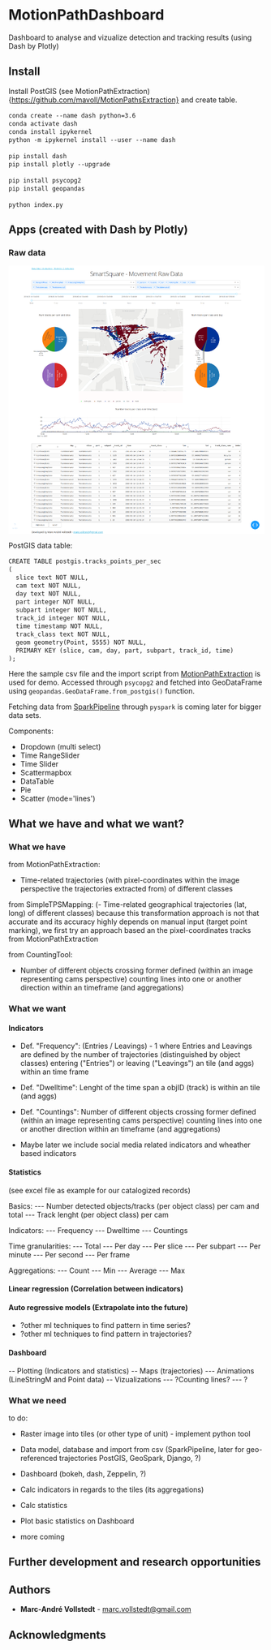 # MotionPathDashboard
Dashboard to analyse and vizualize detection and tracking results (using Dash by Plotly)

## Install

Install PostGIS (see MotionPathExtraction){https://github.com/mavoll/MotionPathsExtraction} and create table.
```
conda create --name dash python=3.6
conda activate dash
conda install ipykernel
python -m ipykernel install --user --name dash

pip install dash
pip install plotly --upgrade

pip install psycopg2
pip install geopandas

python index.py
```

## Apps (created with Dash by Plotly)

### Raw data

<p align="center">
  <img src="/images/dashboard_1.png" width="800" align="middle">
</p>

PostGIS data table:
```
CREATE TABLE postgis.tracks_points_per_sec
(
  slice text NOT NULL,
  cam text NOT NULL,
  day text NOT NULL,
  part integer NOT NULL,
  subpart integer NOT NULL,
  track_id integer NOT NULL,
  time timestamp NOT NULL,
  track_class text NOT NULL,
  geom geometry(Point, 5555) NOT NULL,
  PRIMARY KEY (slice, cam, day, part, subpart, track_id, time)
);

```
Here the sample csv file and the import script from [MotionPathExtraction](https://github.com/mavoll/MotionPathsExtraction/tree/master/scripts) is used for demo. Accessed through `psycopg2` and fetched into GeoDataFrame using `geopandas.GeoDataFrame.from_postgis()` function.

Fetching data from [SparkPipeline](https://github.com/mavoll/SparkPipeline) through `pyspark` is coming later for bigger data sets.

Components:
- Dropdown (multi select)
- Time RangeSlider
- Time Slider
- Scattermapbox
- DataTable
- Pie
- Scatter (mode='lines')

## What we have and what we want?

### What we have

from MotionPathExtraction:
- Time-related trajectories (with pixel-coordinates within the image perspective the trajectories extracted from)
 of different classes 
 
from SimpleTPSMapping:
(- Time-related geographical trajectories (lat, long) of different classes)
because this transformation approach is not that accurate and its accuracy highly depends on manual input (target 
point marking), we first try an approach based an the pixel-coordinates tracks from MotionPathExtraction

from CountingTool:
- Number of different objects crossing former defined (within an image representing cams perspective) counting lines 
into one or another direction within an timeframe (and aggregations) 

### What we want

#### Indicators

- Def. "Frequency":
     (Entries / Leavings) - 1
     where Entries and Leavings are defined by the number of trajectories (distinguished by object classes) 
     entering ("Entries") or leaving ("Leavings") an tile (and aggs) within an time frame 

- Def. "Dwelltime":
     Lenght of the time span a objID (track) is within an tile (and aggs)

- Def. "Countings":
     Number of different objects crossing former defined (within an image representing cams perspective) counting lines 
     into one or another direction within an timeframe (and aggregations)
     
- Maybe later we include social media related indicators and wheather based indicators

#### Statistics

(see excel file as example for our catalogized records)

Basics:
--- Number detected objects/tracks (per object class) per cam and total
--- Track lenght (per object class) per cam

Indicators:
--- Frequency
--- Dwelltime
--- Countings 

Time granularities:
--- Total
--- Per day 
--- Per slice
--- Per subpart
--- Per minute
--- Per second
--- Per frame

Aggregations:
--- Count
--- Min 
--- Average
--- Max

#### Linear regression (Correlation between indicators)
#### Auto regressive models (Extrapolate into the future)

- ?other ml techniques to find pattern in time series?
- ?other ml techniques to find pattern in trajectories?

#### Dashboard 
-- Plotting (Indicators and statistics)
-- Maps (trajectories)
--- Animations (LineStringM and Point data)
-- Vizualizations
--- ?Counting lines?
--- ?

### What we need

to do:

- Raster image into tiles (or other type of unit) - implement python tool

- Data model, database and import from csv (SparkPipeline, later for geo-referenced trajectories PostGIS, GeoSpark, Django, ?)
- Dashboard (bokeh, dash, Zeppelin, ?)
- Calc indicators in regards to the tiles (its aggregations)
- Calc statistics
- Plot basic statistics on Dashboard
- more coming 

## Further development and research opportunities

## Authors

* **Marc-André Vollstedt** - marc.vollstedt@gmail.com

## Acknowledgments
